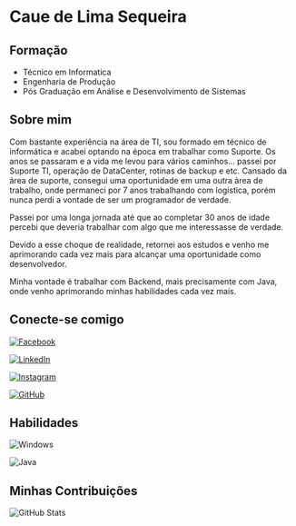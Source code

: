 # Caue de Lima Sequeira

## Formação

- Técnico em Informatica
- Engenharia de Produção
- Pós Graduação em Análise e Desenvolvimento de Sistemas

## Sobre mim

Com bastante experiência na área de TI, sou formado em técnico de informática e acabei optando na época em trabalhar como Suporte. Os anos se passaram e a vida me levou para vários caminhos... passei por Suporte TI, operação de DataCenter, rotinas de backup e etc. Cansado da área de suporte, consegui uma oportunidade em uma outra área de trabalho, onde permaneci por 7 anos trabalhando com logística, porém nunca perdi a vontade de ser um programador de verdade.

Passei por uma longa jornada até que ao completar 30 anos de idade percebi que deveria trabalhar com algo que me interessasse de verdade. 

Devido a esse choque de realidade, retornei aos estudos e venho me aprimorando cada vez mais para alcançar uma oportunidade como desenvolvedor.

Minha vontade é trabalhar com Backend, mais precisamente com Java, onde venho aprimorando minhas habilidades cada vez mais. 


## Conecte-se comigo

[![Facebook](https://img.shields.io/badge/Facebook-1877F2?style=for-the-badge&logo=facebook&logoColor=white)](https://www.facebook.com/cauelima19/)

[![LinkedIn](https://img.shields.io/badge/LinkedIn-0077B5?style=for-the-badge&logo=linkedin&logoColor=white)](https://www.linkedin.com/in/cau%C3%AA-lima-6a469156/)

[![Instagram](https://img.shields.io/badge/-Instagram-%23E4405F?style=for-the-badge&logo=instagram&logoColor=white)](https://www.instagram.com/cauesequeira/)

[![GitHub](https://img.shields.io/badge/GitHub-100000?style=for-the-badge&logo=github&logoColor=white)](https://github.com/cauelima1)

## Habilidades

![Windows](https://img.shields.io/badge/Windows-000?style=for-the-badge&logo=windows&logoColor=2CA5E0)

![Java](https://img.shields.io/badge/java-%23ED8B00.svg?style=for-the-badge&logo=openjdk&logoColor=white)




## Minhas Contribuições
![GitHub Stats](https://github-readme-stats.vercel.app/api?username=cauelima1&theme=transparent&bg_color=000&border_color=30A3DC&show_icons=true&icon_color=30A3DC&title_color=E94D5F&text_color=FFF)
